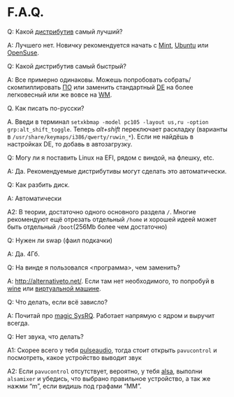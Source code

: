 # F.A.Q.

Q: Какой [дистрибутив](https://ru.wikipedia.org/wiki/%D0%94%D0%B8%D1%81%D1%82%D1%80%D0%B8%D0%B1%D1%83%D1%82%D0%B8%D0%B2_Linux) самый лучший?

A: Лучшего нет. Новичку рекомендуется начать с [Mint](http://linuxmint.com/), [Ubuntu](http://ubuntu.ru/) или [OpenSuse](https://ru.opensuse.org).

Q: Какой дистрибутив самый быстрый?

А: Все примерно одинаковы. Можешь попробовать собрать/скомпиллировать [ПО](https://ru.wikipedia.org/wiki/Программное_обеспечение) или заменить стандартный [DE](https://ru.wikipedia.org/wiki/Среда_рабочего_стола) на более легковесный или же вовсе на [WM](https://ru.wikipedia.org/wiki/Менеджер_окон_X_Window_System). 

Q. Как писать по-русски?

A. Введи в терминал `setxkbmap -model pc105 -layout us,ru -option grp:alt_shift_toggle`. Теперь *alt+shift* переключает раскладку (варианты в `/usr/share/keymaps/i386/qwerty/ruwin_*`). Если не найдёшь в настройках DE, то добавь в автозагрузку.

Q: Могу ли я поставить Linux на EFI, рядом с виндой, на флешку, etc.

А: Да. Рекомендуемые дистрибутивы могут сделать это автоматически.

Q: Как разбить диск.

A: Автоматически 

A2: В теории, достаточно одного основного раздела `/`. Многие рекомендуют ещё отрезать отдельный `/home` и хорошей идеей может быть отдельный `/boot`(256Mb более чем достаточно)

Q: Нужен ли swap (фаил подкачки)

A: Да. 4Гб.

Q: На винде я пользовался <программа>, чем заменить?

A: http://alternativeto.net/. Если там нет необходимого, то попробуй в [wine](https://ru.wikipedia.org/wiki/Wine) или [виртуальной машине](https://ru.wikipedia.org/wiki/Виртуальная_машина).

Q: Что делать, если всё зависло?

A: Почитай про [magic SysRQ](https://ru.wikipedia.org/wiki/SysRq). Работает напрямую с ядром и выручит всегда.

Q: Нет звука, что делать?

A1: Скорее всего у тебя [pulseaudio](https://ru.wikipedia.org/wiki/PulseAudio), тогда стоит открыть `pavucontrol` и посмотреть, какое устройство выводит звук

А2: Если `pavucontrol` отсутствует, вероятно, у тебя [alsa](https://ru.wikipedia.org/wiki/ALSA), выполни `alsamixer` и убедись, что выбрано правильное устройство, а так же нажми “m”, если видишь под графами “MM”.
